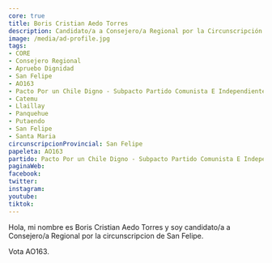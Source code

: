 ```yaml
---
core: true
title: Boris Cristian Aedo Torres
description: Candidato/a a Consejero/a Regional por la Circunscripción de San Felipe
image: /media/ad-profile.jpg
tags:
- CORE
- Consejero Regional
- Apruebo Dignidad
- San Felipe
- AO163
- Pacto Por un Chile Digno - Subpacto Partido Comunista E Independientes - Partido Comunista De Chile
- Catemu
- Llaillay
- Panquehue
- Putaendo
- San Felipe
- Santa Maria
circunscripcionProvincial: San Felipe
papeleta: AO163
partido: Pacto Por un Chile Digno - Subpacto Partido Comunista E Independientes - Partido Comunista De Chile
paginaWeb:
facebook:
twitter:
instagram:
youtube:
tiktok:
---
```

Hola, mi nombre es Boris Cristian Aedo Torres y soy candidato/a a Consejero/a Regional por la circunscripcion de San Felipe.

Vota AO163.